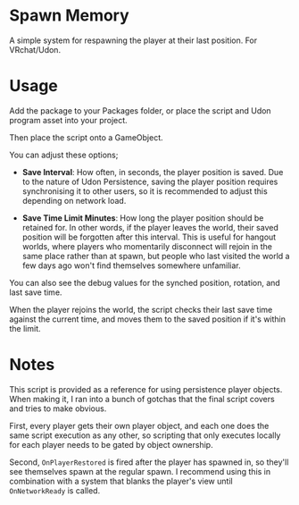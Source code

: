 # Spawn Memory
A simple system for respawning the player at their last position. For VRchat/Udon. 

# Usage
Add the package to your Packages folder, or place the script and Udon program asset into your project. 

Then place the script onto a GameObject. 

You can adjust these options;

- **Save Interval**: How often, in seconds, the player position is saved. Due to the nature of Udon Persistence, saving the player position requires synchronising it to other users, so it is recommended to adjust this depending on network load. 

- **Save Time Limit Minutes**: How long the player position should be retained for. In other words, if the player leaves the world, their saved position will be forgotten after this interval. This is useful for hangout worlds, where players who momentarily disconnect will rejoin in the same place rather than at spawn, but people who last visited the world a few days ago won't find themselves somewhere unfamiliar. 

You can also see the debug values for the synched position, rotation, and last save time. 

When the player rejoins the world, the script checks their last save time against the current time, and moves them to the saved position if it's within the limit. 

# Notes
This script is provided as a reference for using persistence player objects. When making it, I ran into a bunch of gotchas that the final script covers and tries to make obvious. 

First, every player gets their own player object, and each one does the same script execution as any other, so scripting that only executes locally for each player needs to be gated by object ownership. 

Second, `OnPlayerRestored` is fired after the player has spawned in, so they'll see themselves spawn at the regular spawn. I recommend using this in combination with a system that blanks the player's view until `OnNetworkReady` is called. 

